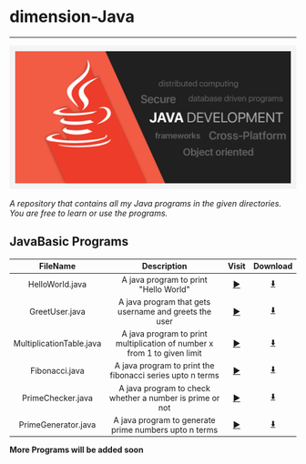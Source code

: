 # dimension-Java
---
![Java Banner](/Assets/JavaBanner.jpg)


*A repository that contains all my Java programs in the given directories.
You are free to learn or use the programs.*


## JavaBasic Programs
  
| FileName             | Description | Visit | Download |
| :----:               |    :----:     | :----:       | :----: |
| HelloWorld.java      | A java program to print "Hello World"       | [:arrow_forward:](https://github.com/kode-logger/dimension-Java/tree/main/JavaBasic/HelloWorld "HelloWorld.java") | [:arrow_down:](https://raw.githubusercontent.com/kode-logger/dimension-Java/main/JavaBasic/HelloWorld/HelloWorld.java "HelloWorld.java")
| GreetUser.java       | A java program that gets username and greets the user | [:arrow_forward:](https://github.com/kode-logger/dimension-Java/tree/main/JavaBasic/GreetUser "GreetUser.java") | [:arrow_down:](https://raw.githubusercontent.com/kode-logger/dimension-Java/main/JavaBasic/GreetUser/GreetUser.java "GreetUser.java")
| MultiplicationTable.java | A java program to print multiplication of number x from 1 to given limit | [:arrow_forward:](https://github.com/kode-logger/dimension-Java/tree/main/JavaBasic/MultiplicationTable "MultiplicationTable.java") | [:arrow_down:](https://raw.githubusercontent.com/kode-logger/dimension-Java/main/JavaBasic/MultiplicationTable/MultiplicationTable.java "MultiplicationTable.java")
| Fibonacci.java | A java program to print the fibonacci series upto n terms | [:arrow_forward:](https://github.com/kode-logger/dimension-Java/tree/main/JavaBasic/FibonacciSeries "Fibonacci.java") | [:arrow_down:](https://raw.githubusercontent.com/kode-logger/dimension-Java/main/JavaBasic/FibonacciSeries/Fibonacci.java "Fibonacci.java") 
| PrimeChecker.java | A java program to check whether a number is prime or not | [:arrow_forward:](https://github.com/kode-logger/dimension-Java/tree/main/JavaBasic/PrimeChecker "PrimeChecker.java") | [:arrow_down:](https://raw.githubusercontent.com/kode-logger/dimension-Java/main/JavaBasic/PrimeChecker/PrimeChecker.java "PrimeChecker.java")
| PrimeGenerator.java | A java program to generate prime numbers upto n terms | [:arrow_forward:](https://github.com/kode-logger/dimension-Java/tree/main/JavaBasic/PrimeGenerator "PrimeGenerator.java") | [:arrow_down:](https://raw.githubusercontent.com/kode-logger/dimension-Java/main/JavaBasic/PrimeGenerator/PrimeGenerator.java "PrimeGenerator.java")

**More Programs will be added soon**
